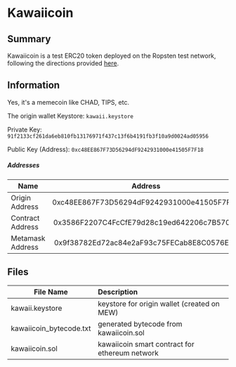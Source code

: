 # Kawaiicoin

Summary
------
Kawaiicoin is a test ERC20 token deployed on the Ropsten test network, following the directions provided [here](https://medium.com/bitfwd/how-to-issue-your-own-token-on-ethereum-in-less-than-20-minutes-ac1f8f022793).

Information
------

Yes, it's a memecoin like CHAD, TIPS, etc.

The origin wallet
Keystore: `kawaii.keystore`

Private Key: `91f2133cf261da6eb810fb13176971f437c13f6b4191fb3f10a9d0024ad05956`

Public Key (Address): `0xc48EE867F73D56294dF9242931000e41505F7F18`

##### Addresses

| Name             | Address                                    | Note |
| ---------------- |:------------------------------------------:|:---- |
| Origin Address   | 0xc48EE867F73D56294dF9242931000e41505F7F18 |      |
| Contract Address | 0x3586F2207C4FcCfE79d28c19ed642206c7B570a7 |      |
| Metamask Address | 0x9f38782Ed72ac84e2aF93c75FECab8E8C0576E66 |      |

Files
------
| File Name               | Description                                    |
| ----------------------- |:---------------------------------------------- |
| kawaii.keystore         | keystore for origin wallet (created on MEW)    |
| kawaiicoin_bytecode.txt | generated bytecode from kawaiicoin.sol         |
| kawaiicoin.sol          | kawaiicoin smart contract for ethereum network |